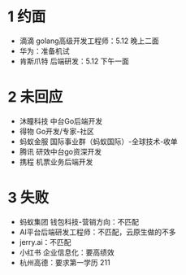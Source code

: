 # 1 约面
- 滴滴 golang高级开发工程师：5.12 晚上二面
- 华为：准备机试
- 肯斯爪特 后端研发：5.12 下午一面

# 2 未回应
- 沐瞳科技 中台Go后端开发
- 得物 Go开发/专家-社区
- 蚂蚁金服 国际事业群（蚂蚁国际）-全球技术-收单
- 腾讯 研效中台go资深开发
- 携程 机票业务后端开发

# 3 失败
- 蚂蚁集团 钱包科技-营销方向：不匹配
- AI平台后端研发工程师：不匹配，云原生做的不多
- jerry.ai：不匹配
- 小红书 企业信息化：要高绩效
- 杭州高德：要求第一学历 211
